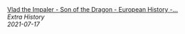 <!--2024-07-21 00:21:39-->
<div class="yb">
  <a class="nodecor" href="/index.html?istoriya/vlad_the_impaler_-_son_of_the_dragon_-_european_history_-_extra_history_-_part_1">
    <img class="preview" data-videoid="A38EIkIzgM8" src="https://i.ytimg.com/vi/A38EIkIzgM8/hqdefault.jpg" align="middle" alt="">
  </a>
  <div class="inlbl text">
    <a class="nodecor" href="/index.html?istoriya/vlad_the_impaler_-_son_of_the_dragon_-_european_history_-_extra_history_-_part_1">Vlad the Impaler  - Son of the Dragon - European History -...</a><br>
    <i class="smaller2">Extra History</i><br>
    <i class="smaller3">2021-07-17</i>
  </div>
</div>
